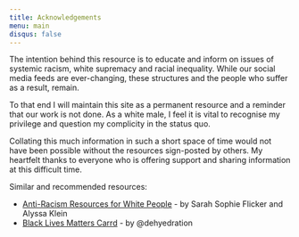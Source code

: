 ```yaml
---
title: Acknowledgements
menu: main
disqus: false
---
```

The intention behind this resource is to educate and inform on issues of systemic racism, white supremacy and racial inequality. While our social media feeds are ever-changing, these structures and the people who suffer as a result, remain.

To that end I will maintain this site as a permanent resource and a reminder that our work is not done. As a white male, I feel it is vital to recognise my privilege and question my complicity in the status quo.

Collating this much information in such a short space of time would not have been possible without the resources sign-posted by others. My heartfelt thanks to everyone who is offering support and sharing information at this difficult time.

Similar and recommended resources:

* [Anti-Racism Resources for White People](https://docs.google.com/document/d/1BRlF2_zhNe86SGgHa6-VlBO-QgirITwCTugSfKie5Fs/preview?pru=AAABcqXDFk8*k2XtXlIJSVskFy2Dhz1RCQ) - by Sarah Sophie Flicker and Alyssa Klein
* [Black Lives Matters Carrd](https://blacklivesmatters.carrd.co/#) - by @dehyedration
